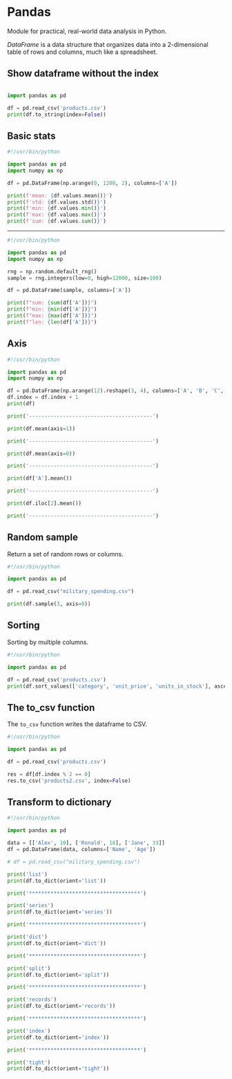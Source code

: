 # Pandas 

Module for practical, real-world data analysis in Python.

*DataFrame* is a data structure that organizes data into a 2-dimensional  
table of rows and columns, much like a spreadsheet.  

## Show dataframe without the index

```python

import pandas as pd

df = pd.read_csv('products.csv') 
print(df.to_string(index=False))
```


## Basic stats 

```python
#!/usr/bin/python

import pandas as pd
import numpy as np

df = pd.DataFrame(np.arange(0, 1200, 2), columns=['A'])

print(f'mean: {df.values.mean()}')
print(f'std: {df.values.std()}')
print(f'min: {df.values.min()}')
print(f'max: {df.values.max()}')
print(f'sum: {df.values.sum()}')
```

---

```python
#!/usr/bin/python

import pandas as pd
import numpy as np

rng = np.random.default_rng()
sample = rng.integers(low=0, high=12000, size=100) 

df = pd.DataFrame(sample, columns=['A'])

print(f"sum: {sum(df['A'])}")
print(f"min: {min(df['A'])}")
print(f"max: {max(df['A'])}")
print(f"len: {len(df['A'])}")
```

## Axis 

```python
#!/usr/bin/python

import pandas as pd
import numpy as np

df = pd.DataFrame(np.arange(12).reshape(3, 4), columns=['A', 'B', 'C', 'D'])
df.index = df.index + 1
print(df)

print('----------------------------------------')

print(df.mean(axis=1))

print('----------------------------------------')

print(df.mean(axis=0))

print('----------------------------------------')

print(df['A'].mean())

print('----------------------------------------')

print(df.iloc[2].mean())

print('----------------------------------------')
```

## Random sample

Return a set of random rows or columns.  

```python
#!/usr/bin/python

import pandas as pd

df = pd.read_csv("military_spending.csv")

print(df.sample(3, axis=0))
```

## Sorting 

Sorting by multiple columns.  

```python
#!/usr/bin/python

import pandas as pd

df = pd.read_csv('products.csv')
print(df.sort_values(['category', 'unit_price', 'units_in_stock'], ascending=[True, False, True]).to_string())
```

## The to_csv function

The `to_csv` function writes the dataframe to CSV.  

```python
#!/usr/bin/python

import pandas as pd

df = pd.read_csv('products.csv')

res = df[df.index % 2 == 0]
res.to_csv('products2.csv', index=False)
```

## Transform to dictionary

```python
#!/usr/bin/python

import pandas as pd 

data = [['Alex', 10], ['Ronald', 18], ['Jane', 33]]
df = pd.DataFrame(data, columns=['Name', 'Age'])

# df = pd.read_csv("military_spending.csv") 

print('list')
print(df.to_dict(orient='list'))

print('************************************')

print('series')
print(df.to_dict(orient='series'))

print('************************************')

print('dict')
print(df.to_dict(orient='dict'))

print('************************************')

print('split')
print(df.to_dict(orient='split'))

print('************************************')

print('records')
print(df.to_dict(orient='records'))

print('************************************')

print('index')
print(df.to_dict(orient='index'))

print('************************************')

print('tight')
print(df.to_dict(orient='tight'))
```

